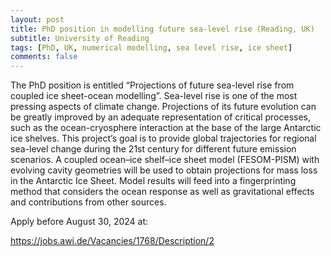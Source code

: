 ```yaml
---
layout: post
title: PhD position in modelling future sea-level rise (Reading, UK)
subtitle: University of Reading
tags: [PhD, UK, numerical modelling, sea level rise, ice sheet]
comments: false
---
```

The PhD position is entitled “Projections of future sea-level rise from coupled ice sheet-ocean modelling”. Sea-level rise is one of the most pressing aspects of climate change. Projections of its future evolution can be greatly improved by an adequate representation of critical processes, such as the ocean-cryosphere interaction at the base of the large Antarctic ice shelves.
This project’s goal is to provide global trajectories for regional sea-level change during the 21st century for different future emission scenarios. A coupled ocean–ice shelf–ice sheet model (FESOM-PISM) with evolving cavity geometries will be used to obtain projections for mass loss in the Antarctic Ice Sheet. Model results will feed into a fingerprinting method that considers the ocean response as well as gravitational effects and contributions from other sources.

Apply before August 30, 2024 at:

https://jobs.awi.de/Vacancies/1768/Description/2
